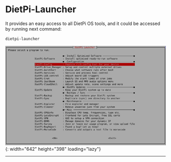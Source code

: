 # DietPi-Launcher

It provides an easy access to all DietPi OS tools, and it could be accessed by running next command:

```sh
dietpi-launcher
```

![DietPi-Launcher screenshot](../assets/images/dietpi-launcher.jpg){: width="642" height="398" loading="lazy"}

---
